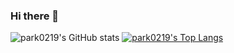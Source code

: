 ### Hi there 👋


![park0219's GitHub stats](https://github-readme-stats.vercel.app/api?username=park0219&show_icons=true&theme=dracula)
[![park0219's Top Langs](https://github-readme-stats.vercel.app/api/top-langs/?username=park0219)](https://github.com/park0219/github-readme-stats)

<!--
**park0219/park0219** is a ✨ _special_ ✨ repository because its `README.md` (this file) appears on your GitHub profile.

Here are some ideas to get you started:

- 🔭 I’m currently working on ...
- 🌱 I’m currently learning ...
- 👯 I’m looking to collaborate on ...
- 🤔 I’m looking for help with ...
- 💬 Ask me about ...
- 📫 How to reach me: ...
- 😄 Pronouns: ...
- ⚡ Fun fact: ...
-->
